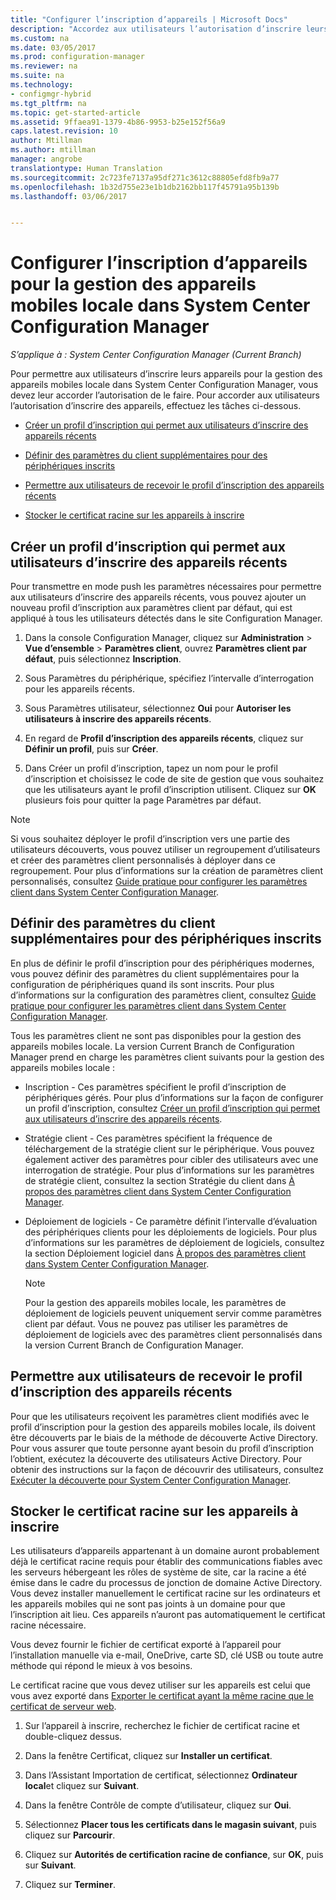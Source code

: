 ```yaml
---
title: "Configurer l’inscription d’appareils | Microsoft Docs"
description: "Accordez aux utilisateurs l’autorisation d’inscrire leurs appareils pour la gestion des appareils mobiles locale dans System Center Configuration Manager."
ms.custom: na
ms.date: 03/05/2017
ms.prod: configuration-manager
ms.reviewer: na
ms.suite: na
ms.technology:
- configmgr-hybrid
ms.tgt_pltfrm: na
ms.topic: get-started-article
ms.assetid: 9ffaea91-1379-4b86-9953-b25e152f56a9
caps.latest.revision: 10
author: Mtillman
ms.author: mtillman
manager: angrobe
translationtype: Human Translation
ms.sourcegitcommit: 2c723fe7137a95df271c3612c88805efd8fb9a77
ms.openlocfilehash: 1b32d755e23e1b1db2162bb117f45791a95b139b
ms.lasthandoff: 03/06/2017


---
```

# <a name="set-up-device-enrollment-for-on-premises-mobile-device-management-in-system-center-configuration-manager"></a>Configurer l’inscription d’appareils pour la gestion des appareils mobiles locale dans System Center Configuration Manager

*S’applique à : System Center Configuration Manager (Current Branch)*

Pour permettre aux utilisateurs d’inscrire leurs appareils pour la gestion des appareils mobiles locale dans System Center Configuration Manager, vous devez leur accorder l’autorisation de le faire. Pour accorder aux utilisateurs l’autorisation d’inscrire des appareils, effectuez les tâches ci-dessous.

-   [Créer un profil d’inscription qui permet aux utilisateurs d’inscrire des appareils récents](#bkmk_createProf)  

-   [Définir des paramètres du client supplémentaires pour des périphériques inscrits](#bkmk_addClient)  

-   [Permettre aux utilisateurs de recevoir le profil d’inscription des appareils récents](#bkmk_enableUsers)  

-   [Stocker le certificat racine sur les appareils à inscrire](#bkmk_storeCert)  

##  <a name="bkmk_createProf"></a> Créer un profil d’inscription qui permet aux utilisateurs d’inscrire des appareils récents  
 Pour transmettre en mode push les paramètres nécessaires pour permettre aux utilisateurs d’inscrire des appareils récents, vous pouvez ajouter un nouveau profil d’inscription aux paramètres client par défaut, qui est appliqué à tous les utilisateurs détectés dans le site Configuration Manager.  

1.  Dans la console Configuration Manager, cliquez sur **Administration** > **Vue d’ensemble** > **Paramètres client**, ouvrez **Paramètres client par défaut**, puis sélectionnez **Inscription**.  

2.  Sous Paramètres du périphérique, spécifiez l’intervalle d’interrogation pour les appareils récents.  

3.  Sous Paramètres utilisateur, sélectionnez **Oui** pour **Autoriser les utilisateurs à inscrire des appareils récents**.  

4.  En regard de **Profil d’inscription des appareils récents**, cliquez sur **Définir un profil**, puis sur **Créer**.  

5.  Dans Créer un profil d’inscription, tapez un nom pour le profil d’inscription et choisissez le code de site de gestion que vous souhaitez que les utilisateurs ayant le profil d’inscription utilisent. Cliquez sur **OK** plusieurs fois pour quitter la page Paramètres par défaut.  

> [!NOTE]  
>  Si vous souhaitez déployer le profil d’inscription vers une partie des utilisateurs découverts, vous pouvez utiliser un regroupement d’utilisateurs et créer des paramètres client personnalisés à déployer dans ce regroupement. Pour plus d’informations sur la création de paramètres client personnalisés, consultez [Guide pratique pour configurer les paramètres client dans System Center Configuration Manager](../../core/clients/deploy/configure-client-settings.md).  

##  <a name="bkmk_addClient"></a> Définir des paramètres du client supplémentaires pour des périphériques inscrits  
 En plus de définir le profil d’inscription pour des périphériques modernes, vous pouvez définir des paramètres du client supplémentaires pour la configuration de périphériques quand ils sont inscrits.  Pour plus d’informations sur la configuration des paramètres client, consultez [Guide pratique pour configurer les paramètres client dans System Center Configuration Manager](../../core/clients/deploy/configure-client-settings.md).  

 Tous les paramètres client ne sont pas disponibles pour la gestion des appareils mobiles locale. La version Current Branch de Configuration Manager prend en charge les paramètres client suivants pour la gestion des appareils mobiles locale :  

-   Inscription - Ces paramètres spécifient le profil d’inscription de périphériques gérés. Pour plus d’informations sur la façon de configurer un profil d’inscription, consultez [Créer un profil d’inscription qui permet aux utilisateurs d’inscrire des appareils récents](#bkmk_createProf).  

-   Stratégie client - Ces paramètres spécifient la fréquence de téléchargement de la stratégie client sur le périphérique. Vous pouvez également activer des paramètres pour cibler des utilisateurs avec une interrogation de stratégie. Pour plus d’informations sur les paramètres de stratégie client, consultez la section Stratégie du client dans [À propos des paramètres client dans System Center Configuration Manager](../../core/clients/deploy/about-client-settings.md).  

-   Déploiement de logiciels - Ce paramètre définit l’intervalle d’évaluation des périphériques clients pour les déploiements de logiciels. Pour plus d’informations sur les paramètres de déploiement de logiciels, consultez la section Déploiement logiciel dans [À propos des paramètres client dans System Center Configuration Manager](../../core/clients/deploy/about-client-settings.md).  

    > [!NOTE]  
    >  Pour la gestion des appareils mobiles locale, les paramètres de déploiement de logiciels peuvent uniquement servir comme paramètres client par défaut. Vous ne pouvez pas utiliser les paramètres de déploiement de logiciels avec des paramètres client personnalisés dans la version Current Branch de Configuration Manager.  

##  <a name="bkmk_enableUsers"></a> Permettre aux utilisateurs de recevoir le profil d’inscription des appareils récents  
 Pour que les utilisateurs reçoivent les paramètres client modifiés avec le profil d’inscription pour la gestion des appareils mobiles locale, ils doivent être découverts par le biais de la méthode de découverte Active Directory. Pour vous assurer que toute personne ayant besoin du profil d’inscription l’obtient, exécutez la découverte des utilisateurs Active Directory. Pour obtenir des instructions sur la façon de découvrir des utilisateurs, consultez [Exécuter la découverte pour System Center Configuration Manager](../../core/servers/deploy/configure/run-discovery.md).  

##  <a name="bkmk_storeCert"></a> Stocker le certificat racine sur les appareils à inscrire  
 Les utilisateurs d’appareils appartenant à un domaine auront probablement déjà le certificat racine requis pour établir des communications fiables avec les serveurs hébergeant les rôles de système de site, car la racine a été émise dans le cadre du processus de jonction de domaine Active Directory. Vous devez installer manuellement le certificat racine sur les ordinateurs et les appareils mobiles qui ne sont pas joints à un domaine pour que l’inscription ait lieu. Ces appareils n’auront pas automatiquement le certificat racine nécessaire.  

 Vous devez fournir le fichier de certificat exporté à l’appareil pour l’installation manuelle via e-mail, OneDrive, carte SD, clé USB ou toute autre méthode qui répond le mieux à vos besoins.  

 Le certificat racine que vous devez utiliser sur les appareils est celui que vous avez exporté dans [Exporter le certificat ayant la même racine que le certificat de serveur web](../../mdm/get-started/set-up-certificates-on-premises-mdm.md#bkmk_exportCert).  

1.  Sur l’appareil à inscrire, recherchez le fichier de certificat racine et double-cliquez dessus.  

2.  Dans la fenêtre Certificat, cliquez sur **Installer un certificat**.  

3.  Dans l’Assistant Importation de certificat, sélectionnez **Ordinateur local**et cliquez sur **Suivant**.  

4.  Dans la fenêtre Contrôle de compte d’utilisateur, cliquez sur **Oui**.  

5.  Sélectionnez **Placer tous les certificats dans le magasin suivant**, puis cliquez sur **Parcourir**.  

6.  Cliquez sur **Autorités de certification racine de confiance**, sur **OK**, puis sur **Suivant**.  

7.  Cliquez sur **Terminer**.  

